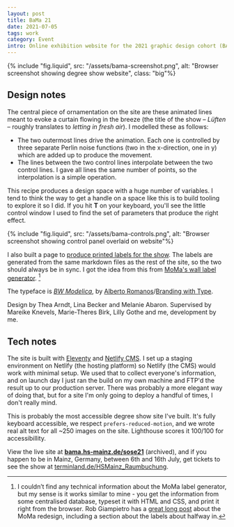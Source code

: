```yaml
---
layout: post
title: BaMa 21
date: 2021-07-05
tags: work
category: Event
intro: Online exhibition website for the 2021 graphic design cohort (BA and MA) at HS Mainz.
---
```


{% include "fig.liquid", src: "/assets/bama-screenshot.png", alt: "Browser screenshot showing degree show website", class: "big"%}

## Design notes

The central piece of ornamentation on the site are these animated lines meant to evoke a curtain flowing in the breeze (the title of the show – _Lüften_ – roughly translates to _letting in fresh air_). I modelled these as follows:

- The two outermost lines drive the animation. Each one is controlled by three separate Perlin noise functions (two in the x-direction, one in y) which are added up to produce the movement.
- The lines between the two control lines interpolate between the two control lines. I gave all lines the same number of points, so the interpolation is a simple operation.

This recipe produces a design space with a huge number of variables. I tend to think the way to get a handle on a space like this is to build tooling to explore it so I did. If you hit **T** on your keyboard, you'll see the little control window I used to find the set of parameters that produce the right effect.

{% include "fig.liquid", src: "/assets/bama-controls.png", alt: "Browser screenshot showing control panel overlaid on website"%}

I also built a page to [produce printed labels for the show](https://bama.hs-mainz.de/sose21/labels/). The labels are generated from the same markdown files as the rest of the site, so the two should always be in sync. I got the idea from this from [MoMa's wall label generator](https://www.systemantics.net/portfolio/1351_moma_wall_label_generator). [^1]

The typeface is _[BW Modelica](https://brandingwithtype.com/typefaces/bw-modelica-lgc-ss014https://brandingwithtype.com/typefaces/bw-modelica-lgc-ss014)_, by [Alberto Romanos](http://www.albertoromanos.com/)/[Branding with Type](https://www.brandingwithtype.com/).

Design by Thea Arndt, Lina Becker and Melanie Abaron. Supervised by Mareike Knevels, Marie-Theres Birk, Lilly Gothe and me, development by me.

## Tech notes

The site is built with [Eleventy](https://www.11ty.dev/) and [Netlify CMS](https://www.netlifycms.org/). I set up a staging environment on Netlify (the hosting platform) so Netlify (the CMS) would work with minimal setup. We used that to collect everyone's information, and on launch day I just ran the build on my own machine and FTP'd the result up to our production server. There was probably a more elegant way of doing that, but for a site I'm only going to deploy a handful of times, I don't really mind.

This is probably the most accessible degree show site I've built. It's fully keyboard accessible, we respect `prefers-reduced-motion`, and we wrote real alt text for all ~250 images on the site. Lighthouse scores it 100/100 for accessibillity.

View the live site at **[bama.hs-mainz.de/sose21](http://bama21.maxkohler.com/)** (archived), and if you happen to be in Mainz, Germany, between 6th and 16th July, get tickets to see the show at [terminland.de/HSMainz_Raumbuchung](https://www.terminland.de/HSMainz_Raumbuchung/).

[^1]: I couldn’t find any technical information about the MoMa label generator, but my sense is it works similar to mine - you get the information from some centralised database, typeset it with HTML and CSS, and print it right from the browser. Rob Giampietro has a [great long post](https://linedandunlined.com/archive/designing-a-new-moma/) about the MoMa redesign, including a section about the labels about halfway in.
